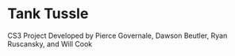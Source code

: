 # Tank Tussle
CS3 Project
Developed by Pierce Governale, Dawson Beutler, Ryan Ruscansky, and Will Cook

